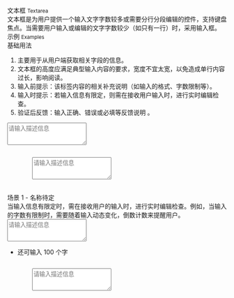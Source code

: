<div class="mb40">
    <div class="fontsize-20">文本框 <small>Textarea</small></div>
    <div class="color-999 mt4">文本框是为用户提供一个输入文字字数较多或需要分行分段编辑的控件，支持键盘焦点。当需要用户输入或编辑的文字字数较少（如只有一行）时，采用输入框。</div>
</div>

<div class="fontsize-16 mb10">示例 <small>Examples</small></div>

<div class="example">
    <div class="content">
        <div class="content-header">
            <div>基础用法</div>
            <ol>
                <li>主要用于从用户端获取相关字段的信息。</li>
                <li>文本框的高度应满足典型输入内容的要求，宽度不宜太宽，以免造成单行内容过长，影响阅读。</li>
                <li>输入前提示：该标签内容的相关补充说明（如输入的格式、字数限制等）。</li>
                <li>输入时提示：若输入信息有限定，则需在接收用户输入时，进行实时编辑检查。</li>
                <li>验证后反馈：输入正确、错误或必填等反馈说明 。</li>
            </ol>
        </div>
        <div class="content-body">
            <form data-parsley-validation-threshold="0" data-parsley-focus="none" class="form" action="">
                <div class="row">
                    <div class="col-sm-6">
                        <textarea class="form-control" rows="3" placeholder="请输入描述信息" data-parsley-trigger="change keyup" data-parsley-required=""></textarea>
                    </div>
                    <div class="col-sm-6"></div>
                </div>
            </form>
        </div>
    </div>
    <pre><code class="hljs html">
        <textarea class="form-control" rows="3" placeholder="请输入描述信息" data-parsley-trigger="change keyup" data-parsley-required=""></textarea>
    </code></pre>
</div>

<div class="example">
    <div class="content">
        <div class="content-header">
            <div>场景 1 - 名称待定</div>
            <div class="color-999 mt6">当输入信息有限定时，需在接收用户的输入时，进行实时编辑检查。例如，当输入的字数有限制时，需要随着输入动态变化，倒数计数来提醒用户。</div>
        </div>
        <div class="content-body">
            <form data-parsley-validation-threshold="0" data-parsley-focus="none" class="form" action="">
                <div class="row">
                    <div class="col-sm-6">
                        <textarea class="form-control" rows="3" placeholder="请输入描述信息" 
                            onkeyup="$('#maxlength-tips').text(Math.max(0, 100 - this.value.length))" 
                            data-parsley-trigger="change keyup" data-parsley-maxlength="100"></textarea>
                        <div></div>
                        <ul class="parsley-errors-list filled">
                            <li class="parsley-maxlength">还可输入 <span id="maxlength-tips">100</span> 个字</li>
                        </ul>
                    </div>
                    <div class="col-sm-6"></div>
                </div>
            </form>
        </div>
    </div>
    <pre><code class="hljs html">
        <textarea class="form-control" rows="3" placeholder="请输入描述信息" 
            onkeyup="$('#maxlength-tips').text(Math.max(0, 100 - this.value.length))" 
            data-parsley-trigger="change keyup" data-parsley-maxlength="100"></textarea>
    </code></pre>
</div>

<script type="text/javascript">
    require(['jquery', 'parsley', 'dependencies/parsleyjs/src/i18n/zh_cn'], function($, Parsley) {
        window.ParsleyValidator.setLocale('zh_cn');
        $('form').parsley()
    })
</script>
